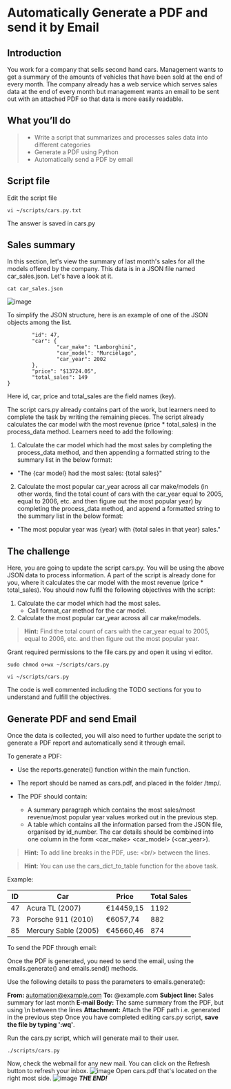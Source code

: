 # Automatically Generate a PDF and send it by Email

## Introduction
You work for a company that sells second hand cars. Management wants to get a summary of the amounts of vehicles that have been sold at the end of every month. The company already has a web service which serves sales data at the end of every month but management wants an email to be sent out with an attached PDF so that data is more easily readable.
## What you’ll do

>* Write a script that summarizes and processes sales data into different categories
>* Generate a PDF using Python
>* Automatically send a PDF by email


## Script file
Edit the script file
```
vi ~/scripts/cars.py.txt
```
The answer is saved in cars.py

## Sales summary
In this section, let's view the summary of last month's sales for all the models offered by the company. This data is in a JSON file named car_sales.json. Let's have a look at it.
```
cat car_sales.json
```
![image](https://github.com/cleatherbury/Automatically_Generate_a_PDF_send_it_by_email/assets/49545285/8365acde-5745-4669-aa15-36debcf2514e)

To simplify the JSON structure, here is an example of one of the JSON objects among the list.

```{
        "id": 47,
        "car": {
                "car_make": "Lamborghini",
                "car_model": "Murciélago",
                "car_year": 2002
        },
        "price": "$13724.05",
        "total_sales": 149
}
```
Here id, car, price and total_sales are the field names (key).

The script cars.py already contains part of the work, but learners need to complete the task by writing the remaining pieces. The script already calculates the car model with the most revenue (price * total_sales) in the process_data method. Learners need to add the following:

1. Calculate the car model which had the most sales by completing the process_data method, and then appending a formatted string to the summary list in the below format:

* "The {car model} had the most sales: {total sales}"

2. Calculate the most popular car_year across all car make/models (in other words, find the total count of cars with the car_year equal to 2005, equal to 2006, etc. and then figure out the most popular year) by completing the process_data method, and append a formatted string to the summary list in the below format:

* "The most popular year was {year} with {total sales in that year} sales."

## The challenge
Here, you are going to update the script cars.py. You will be using the above JSON data to process information. A part of the script is already done for you, where it calculates the car model with the most revenue (price * total_sales). You should now fulfil the following objectives with the script:

1. Calculate the car model which had the most sales.
	* Call format_car method for the car model.
2. Calculate the most popular car_year across all car make/models.

>__Hint:__ Find the total count of cars with the car_year equal to 2005, equal to 2006, etc. and then figure out the most popular year.

Grant required permissions to the file cars.py and open it using vi editor.
```
sudo chmod o+wx ~/scripts/cars.py
```
```
vi ~/scripts/cars.py
```
The code is well commented including the TODO sections for you to understand and fulfill the objectives.

## Generate PDF and send Email
Once the data is collected, you will also need to further update the script to generate a PDF report and automatically send it through email.

To generate a PDF:

* Use the reports.generate() function within the main function.

* The report should be named as cars.pdf, and placed in the folder /tmp/.

* The PDF should contain:

	* A summary paragraph which contains the most sales/most revenue/most popular year values worked out in the previous step.
	* A table which contains all the information parsed from the JSON file, organised by id_number. The car details should be combined into one column in the form <car_make> <car_model> (<car_year>).

>__Hint:__ To add line breaks in the PDF, use: \<br/> between the lines.
		
		
>__Hint__: You can use the cars_dict_to_table function for the above task.
		
Example:

| ID | Car | Price | Total Sales |
| --- | --- | --- | --- |
| 47 | Acura TL (2007) | €14459,15 | 1192 |
| 73 | Porsche 911 (2010) | €6057,74 |882|
| 85 | Mercury Sable (2005) | €45660,46 | 874 |

To send the PDF through email:

Once the PDF is generated, you need to send the email, using the emails.generate() and emails.send() methods.

Use the following details to pass the parameters to emails.generate():

__From:__ automation@example.com
__To:__ <user>@example.com
__Subject line:__ Sales summary for last month
__E-mail Body:__ The same summary from the PDF, but using \n between the lines
__Attachment:__ Attach the PDF path i.e. generated in the previous step
Once you have completed editing cars.py script, __save the file by typing ':wq'__.

Run the cars.py script, which will generate mail to their user.
```
./scripts/cars.py
```
Now, check the webmail for any new mail. You can click on the Refresh button to refresh your inbox.
![image](https://github.com/cleatherbury/Automatically_Generate_a_PDF_send_it_by_email/assets/49545285/f58861b6-e784-4ce1-94df-c4c51d2fbbfa)
Open cars.pdf that's located on the right most side.
![image](https://github.com/cleatherbury/Automatically_Generate_a_PDF_send_it_by_email/assets/49545285/5639b231-6997-447e-9062-61d6d34b9f78)
___THE END!___
